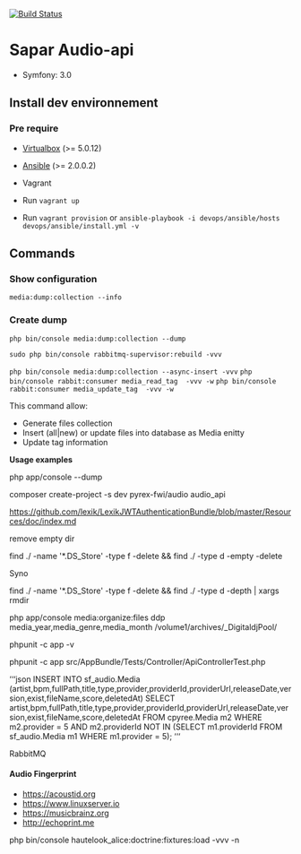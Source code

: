 [![Build Status](https://travis-ci.org/Pyrex-FWI/audio-api.svg?branch=master)](https://travis-ci.org/Pyrex-FWI/audio-api)

# Sapar Audio-api

- Symfony: 3.0

## Install dev environnement

### Pre require

- [Virtualbox](https://www.virtualbox.org) (>= 5.0.12)
- [Ansible](https://github.com/ansible/ansible) (>= 2.0.0.2)
- Vagrant

- Run ```vagrant up```
- Run ```vagrant provision``` or ```ansible-playbook -i devops/ansible/hosts devops/ansible/install.yml -v ```

## Commands

### Show configuration
`media:dump:collection --info`
### Create dump
`php bin/console media:dump:collection --dump`

`sudo php bin/console rabbitmq-supervisor:rebuild -vvv`

`php bin/console media:dump:collection --async-insert -vvv`
`php bin/console rabbit:consumer media_read_tag  -vvv -w`
`php bin/console rabbit:consumer media_update_tag  -vvv -w`

This command allow:

- Generate files collection
- Insert (all|new) or update files into database as Media enitty
- Update tag information

**Usage examples**

php app/console --dump

composer create-project -s dev pyrex-fwi/audio audio_api



https://github.com/lexik/LexikJWTAuthenticationBundle/blob/master/Resources/doc/index.md

remove empty dir

find ./ -name '*.DS_Store' -type f -delete && find ./ -type d -empty -delete

Syno

find ./ -name '*.DS_Store' -type f -delete && find ./ -type d -depth | xargs  rmdir

php app/console media:organize:files  ddp media_year,media_genre,media_month /volume1/archives/_DigitaldjPool/


phpunit -c app -v

phpunit -c app  src/AppBundle/Tests/Controller/ApiControllerTest.php

‘‘‘json
INSERT INTO sf_audio.Media
(artist,bpm,fullPath,title,type,provider,providerId,providerUrl,releaseDate,version,exist,fileName,score,deletedAt)
SELECT 
    artist,bpm,fullPath,title,type,provider,providerId,providerUrl,releaseDate,version,exist,fileName,score,deletedAt
FROM
    cpyree.Media m2
WHERE
    m2.provider = 5
        AND m2.providerId NOT IN (SELECT 
            m1.providerId
        FROM
            sf_audio.Media m1
        WHERE
            m1.provider = 5);
‘‘‘

RabbitMQ


#### Audio Fingerprint

- https://acoustid.org
- https://www.linuxserver.io
- https://musicbrainz.org
- http://echoprint.me

php bin/console hautelook_alice:doctrine:fixtures:load -vvv -n